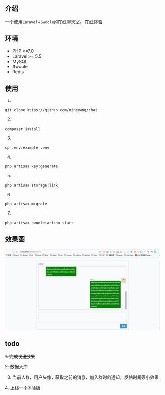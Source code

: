 ## 介绍
一个使用`Laravel`+`Swoole`的在线聊天室。
[在线体验](http://chat.hellonine.top/)

## 环境

- PHP >=7.0
- Laravel >= 5.5 
- MySQL 
- Swoole
- Redis

## 使用

1. 

```
git clone https://github.com/nineyang/chat
```

2.

```
composer install
```

3. 

```
cp .env.example .env
```

4.

```
php artisan key:generate
```

5.

```
php artisan storage:link
```

6.
 
```
php artisan migrate
```

7. 

```
php artisan swoole:action start
```


## 效果图

![Aaron Swartz](/public/image/chat.gif)

## todo
~~1. 完成发送效果~~

~~2. 数据入库~~

3. 当前人数，用户头像，获取之前的消息，加入群时的通知，发帖时间等小效果

~~4. 上线一个体验版~~
